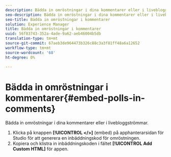 ```yaml
---
description: Bädda in omröstningar i dina kommentarer eller i livebloggströmmar.
seo-description: Bädda in omröstningar i dina kommentarer eller i livebloggströmmar.
seo-title: Bädda in omröstningar i kommentarer
solution: Experience Manager
title: Bädda in omröstningar i kommentarer
uuid: 56f83743-352a-4ade-9a62-aeb46004b5db
translation-type: tm+mt
source-git-commit: 67aeb3de964473b326c88c3a3f81ff48a6a12652
workflow-type: tm+mt
source-wordcount: '68'
ht-degree: 0%

---
```



# Bädda in omröstningar i kommentarer{#embed-polls-in-comments}

Bädda in omröstningar i dina kommentarer eller i livebloggströmmar.

1. Klicka på knappen **[!UICONTROL </>]** (embed) på apphanterarsidan för Studio för att generera en inbäddningskod för omröstningen.
1. Kopiera och klistra in inbäddningskoden i fältet **[!UICONTROL Add Custom HTML]** för appen.
